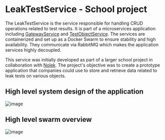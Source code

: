 # LeakTestService - School project

The LeakTestService is the service responsible for handling CRUD operations related to test results. It is part of a microservices application including [GatewayService](https://github.com/olavlinddam/GatewayService) and [TestObjectService](https://github.com/olavlinddam/TestObjectService). The services are containerized and set up as a Docker Swarm to ensure stability and high availability. They communicate via RabbitMQ which makes the application services highly decoupled.

This service was initially developed as part of a larger school project in collaboration with [Nolek](https://nolek.dk/). The project's objective was to create a prototype application that companies could use to store and retrieve data related to leak tests on various objects.


## High level system design of the application
![image](https://github.com/olavlinddam/LeakTestService/assets/110632249/1d7d8b52-6003-41d7-8fd5-e8697e909d16)


## High level swarm overview
![image](https://github.com/olavlinddam/GatewayService/assets/110632249/36c749d7-0a10-4892-8aba-4525c1dfedc2)
